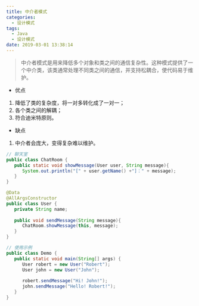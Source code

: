 ```yaml
---
title: 中介者模式
categories: 
  - 设计模式
tags:
  - Java
  - 设计模式
date: 2019-03-01 13:38:14
---
```


> <kbd>中介者模式</kbd>是用来降低多个对象和类之间的通信复杂性。这种模式提供了一个中介类，该类通常处理不同类之间的通信，并支持松耦合，使代码易于维护。

<!-- more -->

- 优点
1. 降低了类的复杂度，将一对多转化成了一对一；
2. 各个类之间的解耦；
3. 符合迪米特原则。

- 缺点
1. 中介者会庞大，变得复杂难以维护。

```java
// 聊天室
public class ChatRoom {
   public static void showMessage(User user, String message){
      System.out.println("[" + user.getName() +"]：" + message);
   }
}

@Data
@AllArgsConstructor
public class User {
   private String name;
 
   public void sendMessage(String message){
      ChatRoom.showMessage(this, message);
   }
}

// 使用示例
public class Demo {
   public static void main(String[] args) {
      User robert = new User("Robert");
      User john = new User("John");
 
      robert.sendMessage("Hi! John!");
      john.sendMessage("Hello! Robert!");
   }
}
```
